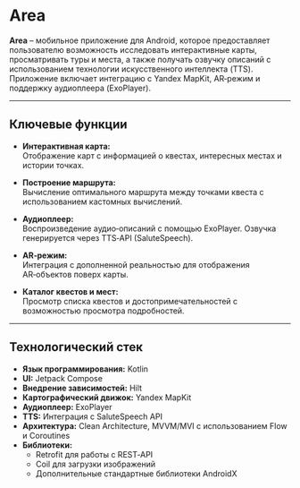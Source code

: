 # Area

**Area** – мобильное приложение для Android, которое предоставляет пользователю возможность исследовать интерактивные карты, просматривать туры и места, а также получать озвучку описаний с использованием технологии искусственного интеллекта (TTS). Приложение включает интеграцию с Yandex MapKit, AR‑режим и поддержку аудиоплеера (ExoPlayer).

---

## Ключевые функции

- **Интерактивная карта:**  
  Отображение карт с информацией о квестах, интересных местах и истории точках.

- **Построение маршрута:**  
  Вычисление оптимального маршрута между точками квеста с использованием кастомных вычислений.

- **Аудиоплеер:**  
  Воспроизведение аудио‑описаний с помощью ExoPlayer. Озвучка генерируется через TTS‑API (SaluteSpeech).

- **AR‑режим:**  
  Интеграция с дополненной реальностью для отображения AR‑объектов поверх карты.

- **Каталог квестов и мест:**  
  Просмотр списка квестов и достопримечательностей с возможностью просмотра подробностей.

---

## Технологический стек

- **Язык программирования:** Kotlin  
- **UI:** Jetpack Compose  
- **Внедрение зависимостей:** Hilt  
- **Картографический движок:** Yandex MapKit  
- **Аудиоплеер:** ExoPlayer  
- **TTS:** Интеграция с SaluteSpeech API  
- **Архитектура:** Clean Architecture, MVVM/MVI с использованием Flow и Coroutines  
- **Библиотеки:**
  - Retrofit для работы с REST‑API
  - Coil для загрузки изображений
  - Дополнительные стандартные библиотеки AndroidX

